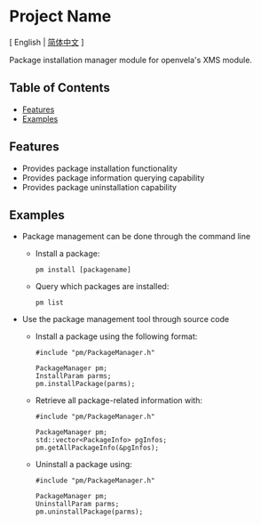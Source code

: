 # Project Name

\[ English | [简体中文](README_zh_cn.md) \]

Package installation manager module for openvela's XMS module.

## Table of Contents

- [Features](#features)
- [Examples](#examples)

## Features

- Provides package installation functionality
- Provides package information querying capability
- Provides package uninstallation capability

## Examples

- Package management can be done through the command line

    - Install a package:

        ```
        pm install [packagename]
        ```

    - Query which packages are installed:

        ```
        pm list
        ```

- Use the package management tool through source code

    - Install a package using the following format:

        ```
        #include "pm/PackageManager.h"

        PackageManager pm;
        InstallParam parms;
        pm.installPackage(parms);
        ```

    - Retrieve all package-related information with:

        ```
        #include "pm/PackageManager.h"

        PackageManager pm;
        std::vector<PackageInfo> pgInfos;
        pm.getAllPackageInfo(&pgInfos);
        ```

    - Uninstall a package using:

        ```
        #include "pm/PackageManager.h"

        PackageManager pm;
        UninstallParam parms;
        pm.uninstallPackage(parms);
        ```
